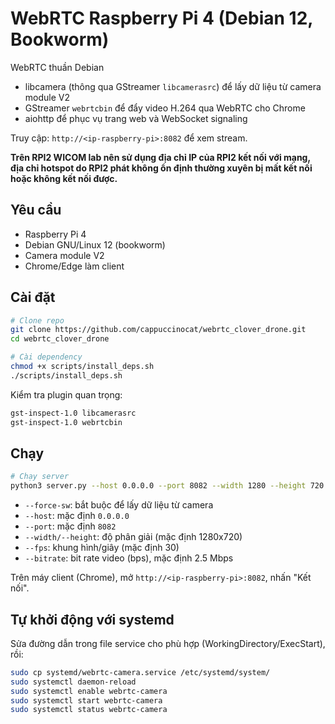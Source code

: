 # WebRTC Raspberry Pi 4 (Debian 12, Bookworm)

WebRTC thuần Debian
- libcamera (thông qua GStreamer `libcamerasrc`) để lấy dữ liệu từ camera module V2
- GStreamer `webrtcbin` để đẩy video H.264 qua WebRTC cho Chrome
- aiohttp để phục vụ trang web và WebSocket signaling

Truy cập: `http://<ip-raspberry-pi>:8082` để xem stream.

**Trên RPI2 WICOM lab nên sử dụng địa chỉ IP của RPI2 kết nối với mạng, địa chỉ hotspot do RPI2 phát không ổn định thường xuyên bị mất kết nối hoặc không kết nối được.**

## Yêu cầu

- Raspberry Pi 4
- Debian GNU/Linux 12 (bookworm)
- Camera module V2
- Chrome/Edge làm client

## Cài đặt

```bash
# Clone repo
git clone https://github.com/cappuccinocat/webrtc_clover_drone.git
cd webrtc_clover_drone

# Cài dependency
chmod +x scripts/install_deps.sh
./scripts/install_deps.sh
```

Kiểm tra plugin quan trọng:
```bash
gst-inspect-1.0 libcamerasrc
gst-inspect-1.0 webrtcbin
```

## Chạy

```bash
# Chạy server
python3 server.py --host 0.0.0.0 --port 8082 --width 1280 --height 720 --fps 30 --bitrate 2500000 --force-sw
```

- `--force-sw`: bắt buộc để lấy dữ liệu từ camera 
- `--host`: mặc định `0.0.0.0`
- `--port`: mặc định `8082`
- `--width/--height`: độ phân giải (mặc định 1280x720)
- `--fps`: khung hình/giây (mặc định 30)
- `--bitrate`: bit rate video (bps), mặc định 2.5 Mbps

Trên máy client (Chrome), mở `http://<ip-raspberry-pi>:8082`, nhấn "Kết nối".

## Tự khởi động với systemd

Sửa đường dẫn trong file service cho phù hợp (WorkingDirectory/ExecStart), rồi:

```bash
sudo cp systemd/webrtc-camera.service /etc/systemd/system/
sudo systemctl daemon-reload
sudo systemctl enable webrtc-camera
sudo systemctl start webrtc-camera
sudo systemctl status webrtc-camera
```
